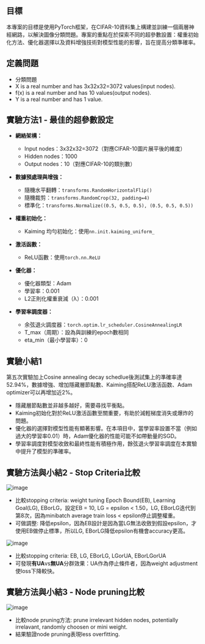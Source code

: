 ## 目標
本專案的目標是使用PyTorch框架，在CIFAR-10資料集上構建並訓練一個兩層神經網路，以解決圖像分類問題。專案的重點在於探索不同的超參數設置：權重初始化方法、優化器選擇以及資料增強技術對模型性能的影響，旨在提高分類準確率。
## 定義問題
  - 分類問題
  - X is a real number and has 3x32x32=3072 values(input nodes).
  - f(x) is a real number and has 10 values(output nodes).
  - Y is a real number and has 1 value.
## 實驗方法1 - 最佳的超參數設定
- **網絡架構：**
  - Input nodes：3x32x32=3072（對應CIFAR-10圖片展平後的維度）
  - Hidden nodes：1000
  - Output nodes：10（對應CIFAR-10的類別數）

- **數據預處理與增強：**
  - 隨機水平翻轉：`transforms.RandomHorizontalFlip()`
  - 隨機裁剪：`transforms.RandomCrop(32, padding=4)`
  - 標準化：`transforms.Normalize((0.5, 0.5, 0.5), (0.5, 0.5, 0.5))`

- **權重初始化：**
  - Kaiming 均勻初始化：使用`nn.init.kaiming_uniform_`

- **激活函數：**
  - ReLU函數：使用`torch.nn.ReLU`

- **優化器：**
  - 優化器類型：Adam
  - 學習率：0.001
  - L2正則化權重衰減（λ）：0.001

- **學習率調度器：**
  - 余弦退火調度器：`torch.optim.lr_scheduler.CosineAnnealingLR`
  - T_max（周期）：設為與訓練的epoch數相同
  - eta_min（最小學習率）：0


## 實驗小結1
第五次實驗加上Cosine annealing decay schedlue後測試集上的準確率達52.94%，數據增強、增加隱藏層節點數、Kaiming搭配ReLU激活函数、Adam optimizer可以再增加近2%。
- 隱藏層節點數並非越多越好，需要尋找平衡點。
- Kaiming初始化對於ReLU激活函數至關重要，有助於減輕梯度消失或爆炸的問題。
- 優化器的選擇對模型性能有顯著影響。在本項目中，當學習率設置不當（例如過大的學習率0.01）時，Adam優化器的性能可能不如帶動量的SGD。
- 學習率調度對模型收斂和最終性能有積極作用，餘弦退火學習率調度在本實驗中提升了模型的準確率。

## 實驗方法與小結2 - Stop Criteria比較
![image](https://github.com/AngelaHsu02/Algorithm-2-Layer-Neural-Network/assets/128824007/f8e23e6a-355d-4a20-8142-5371c1d53f6f)
- 比較stopping criteria: weight tuning Epoch Bound(EB), Learning Goal(LG), EBorLG，設定EB = 10, LG = epsilon < 1.50，LG, EBorLG迭代到第8次，因為minibatch average train loss < epsilon停止調整權重。
- 可做調整: 降低epsilon，因為EB設計是因為當LG無法收斂到假設epsilon，才使用EB做停止標準，所以LG, EBorLG降低epsilon有機會accuracy更高。

![image](https://github.com/AngelaHsu02/Algorithm-2-Layer-Neural-Network/assets/128824007/93956222-56c3-43ac-9386-d0064e5af30a)
- 比較stopping criteria: EB, LG, EBorLG, LGorUA, EBorLGorUA
- 可發現**有UA**vs**無UA**分群效果：UA作為停止條件者，因為weight adjustment使loss下降較快。

## 實驗方法與小結3 - Node pruning比較 
![image](https://github.com/AngelaHsu02/Algorithm-2-Layer-Neural-Network/assets/128824007/0f0c8fc9-4cfd-4b31-b606-7a5e7b04de10)
- 比較node pruning方法: prune irrelevant hidden nodes, potentially irrelavant, randomly choosen or mini weight.
- 結果驗證node pruning表現less overfitting.



